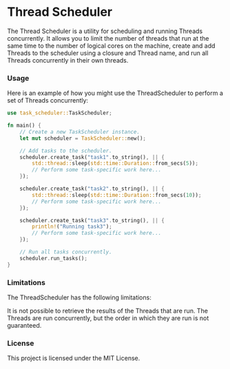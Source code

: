 # Thread Scheduler
The Thread Scheduler is a utility for scheduling and running Threads concurrently. It allows you to limit the number of threads that run at the same time to the number of logical cores on the machine, create and add Threads to the scheduler using a closure and Thread name, and run all Threads concurrently in their own threads.



### Usage
Here is an example of how you might use the ThreadScheduler to perform a set of Threads concurrently:

```.rs
use task_scheduler::TaskScheduler;

fn main() {
    // Create a new TaskScheduler instance.
    let mut scheduler = TaskScheduler::new();

    // Add tasks to the scheduler.
    scheduler.create_task("task1".to_string(), || {
        std::thread::sleep(std::time::Duration::from_secs(5));
        // Perform some task-specific work here...
    });

    scheduler.create_task("task2".to_string(), || {
        std::thread::sleep(std::time::Duration::from_secs(10));
        // Perform some task-specific work here...
    });

    scheduler.create_task("task3".to_string(), || {
        println!("Running task3");
        // Perform some task-specific work here...
    });

    // Run all tasks concurrently.
    scheduler.run_tasks();
}
```


### Limitations
The ThreadScheduler has the following limitations:

It is not possible to retrieve the results of the Threads that are run.
The Threads are run concurrently, but the order in which they are run is not guaranteed.

### License
This project is licensed under the MIT License.

